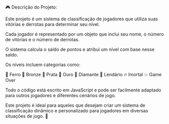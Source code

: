 🎮 Descrição do Projeto:

Este projeto é um sistema de classificação de jogadores que utiliza suas vitórias e derrotas para determinar seu nível. 

Cada jogador é representado por um objeto que inclui seu nome, o número de vitórias e o número de derrotas. 

O sistema calcula o saldo de pontos e atribui um nível com base nesse saldo.

Os níveis incluem categorias como:

🥉 Ferro
🥈 Bronze
🥇 Prata
🏅 Ouro
💎 Diamante
🌟 Lendário
🔥 Imortal
💥 Game Over

Todo o código está escrito em JavaScript e pode ser facilmente adaptado para outros jogadores e diferentes cenários de jogo.

Este projeto é ideal para aqueles que desejam criar um sistema de classificação dinâmico e personalizado para jogadores em diversas situações de jogo. 🚀
